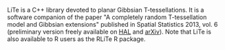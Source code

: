 <!-- Line Tessellation (LiTe) library
     |||Development version
     Authors: Katarzyna Adamczyk and Kiên Kiêu.
     |||Copyright INRA 2006-yyyy.
     Interdeposit Certification: IDDN.FR.001.030007.000.R.P.2015.000.31235	
     License: GPL v3. -->

LiTe is a C++ library devoted to planar Gibbsian T-tessellations. It is a software companion of the paper "A completely random T-tessellation model and Gibbsian extensions" published in Spatial Statistics 2013, vol. 6 (preliminary version freely available on [HAL](http://hal.archives-ouvertes.fr/hal-00785980) and [arXiv](http://fr.arxiv.org/abs/1302.1809)). Note that LiTe is also available to R users as the RLiTe R package.


